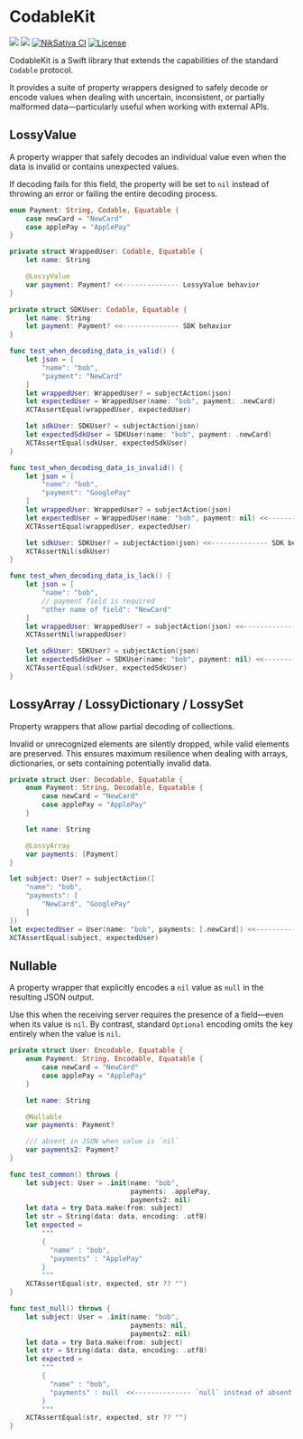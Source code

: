 # CodableKit

[![](https://img.shields.io/endpoint?url=https%3A%2F%2Fswiftpackageindex.com%2Fapi%2Fpackages%2FNikSativa%2FCodableKit%2Fbadge%3Ftype%3Dswift-versions)](https://swiftpackageindex.com/NikSativa/CodableKit)
[![](https://img.shields.io/endpoint?url=https%3A%2F%2Fswiftpackageindex.com%2Fapi%2Fpackages%2FNikSativa%2FCodableKit%2Fbadge%3Ftype%3Dplatforms)](https://swiftpackageindex.com/NikSativa/CodableKit)
[![NikSativa CI](https://github.com/NikSativa/CodableKit/actions/workflows/swift_macos.yml/badge.svg)](https://github.com/NikSativa/CodableKit/actions/workflows/swift_macos.yml)
[![License](https://img.shields.io/github/license/Iterable/swift-sdk)](https://opensource.org/licenses/MIT)

CodableKit is a Swift library that extends the capabilities of the standard `Codable` protocol.

It provides a suite of property wrappers designed to safely decode or encode values when dealing with uncertain, inconsistent, or partially malformed data—particularly useful when working with external APIs.

## LossyValue

A property wrapper that safely decodes an individual value even when the data is invalid or contains unexpected values.

If decoding fails for this field, the property will be set to `nil` instead of throwing an error or failing the entire decoding process.

```swift
enum Payment: String, Codable, Equatable {
    case newCard = "NewCard"
    case applePay = "ApplePay"
}

private struct WrappedUser: Codable, Equatable {
    let name: String

    @LossyValue
    var payment: Payment? <<-------------- LossyValue behavior
}

private struct SDKUser: Codable, Equatable {
    let name: String
    let payment: Payment? <<-------------- SDK behavior
}

func test_when_decoding_data_is_valid() {
    let json = [
        "name": "bob",
        "payment": "NewCard"
    ]
    let wrappedUser: WrappedUser? = subjectAction(json)
    let expectedUser = WrappedUser(name: "bob", payment: .newCard)
    XCTAssertEqual(wrappedUser, expectedUser)

    let sdkUser: SDKUser? = subjectAction(json)
    let expectedSdkUser = SDKUser(name: "bob", payment: .newCard)
    XCTAssertEqual(sdkUser, expectedSdkUser)
}

func test_when_decoding_data_is_invalid() {
    let json = [
        "name": "bob",
        "payment": "GooglePay"
    ]
    let wrappedUser: WrappedUser? = subjectAction(json)
    let expectedUser = WrappedUser(name: "bob", payment: nil) <<-------------- LossyValue behavior
    XCTAssertEqual(wrappedUser, expectedUser)

    let sdkUser: SDKUser? = subjectAction(json) <<-------------- SDK behavior
    XCTAssertNil(sdkUser)
}

func test_when_decoding_data_is_lack() {
    let json = [
        "name": "bob",
        // payment field is required
        "other name of field": "NewCard"
    ]
    let wrappedUser: WrappedUser? = subjectAction(json) <<-------------- LossyValue behavior
    XCTAssertNil(wrappedUser)

    let sdkUser: SDKUser? = subjectAction(json)
    let expectedSdkUser = SDKUser(name: "bob", payment: nil) <<-------------- SDK behavior
    XCTAssertEqual(sdkUser, expectedSdkUser)
}
```

## LossyArray / LossyDictionary / LossySet

Property wrappers that allow partial decoding of collections.

Invalid or unrecognized elements are silently dropped, while valid elements are preserved. This ensures maximum resilience when dealing with arrays, dictionaries, or sets containing potentially invalid data.

```swift
private struct User: Decodable, Equatable {
    enum Payment: String, Decodable, Equatable {
        case newCard = "NewCard"
        case applePay = "ApplePay"
    }

    let name: String

    @LossyArray
    var payments: [Payment]
}

let subject: User? = subjectAction([
    "name": "bob",
    "payments": [
        "NewCard", "GooglePay"
    ]
])
let expectedUser = User(name: "bob", payments: [.newCard]) <<-------------- unknown "GooglePay" is omitted
XCTAssertEqual(subject, expectedUser)
```

## Nullable

A property wrapper that explicitly encodes a `nil` value as `null` in the resulting JSON output.

Use this when the receiving server requires the presence of a field—even when its value is `nil`. By contrast, standard `Optional` encoding omits the key entirely when the value is `nil`.

```swift
private struct User: Encodable, Equatable {
    enum Payment: String, Encodable, Equatable {
        case newCard = "NewCard"
        case applePay = "ApplePay"
    }

    let name: String

    @Nullable
    var payments: Payment?

    /// absent in JSON when value is `nil`
    var payments2: Payment?
}

func test_common() throws {
    let subject: User = .init(name: "bob",
                              payments: .applePay,
                              payments2: nil)
    let data = try Data.make(from: subject)
    let str = String(data: data, encoding: .utf8)
    let expected =
        """
        {
          "name" : "bob",
          "payments" : "ApplePay"
        }
        """
    XCTAssertEqual(str, expected, str ?? "")
}

func test_null() throws {
    let subject: User = .init(name: "bob",
                              payments: nil,
                              payments2: nil)
    let data = try Data.make(from: subject)
    let str = String(data: data, encoding: .utf8)
    let expected =
        """
        {
          "name" : "bob",
          "payments" : null  <<-------------- `null` instead of absent
        }
        """
    XCTAssertEqual(str, expected, str ?? "")
}    
```
